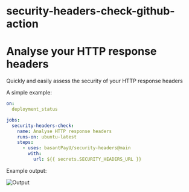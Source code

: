 # security-headers-check-github-action

# Analyse your HTTP response headers

Quickly and easily assess the security of your HTTP response headers

A simple example:

```yml
on:
  deployment_status

jobs:
  security-headers-check:
    name: Analyse HTTP response headers
    runs-on: ubuntu-latest    
    steps:
      - uses: basantPayU/security-headers@main
        with:
          url: ${{ secrets.SECURITY_HEADERS_URL }}
```

Example output:

![Output](https://p1.f0.n0.cdn.getcloudapp.com/items/8LurzpvN/Screenshot%202020-11-09%20at%2010.13.37.png)
